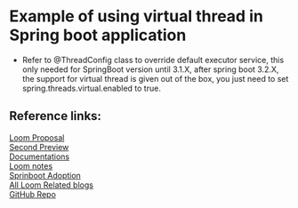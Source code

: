 # Example of using virtual thread in Spring boot application
* Refer to @ThreadConfig class to override default executor service, this only needed for
 SpringBoot version until 3.1.X, after spring boot 3.2.X, the support for virtual thread is
 given out of the box, you just need to set spring.threads.virtual.enabled to true.

## Reference links:
[Loom Proposal](https://cr.openjdk.org/~rpressler/loom/Loom-Proposal.html) <br/>
[Second Preview](https://openjdk.org/jeps/425) <br/>
[Documentations](https://docs.oracle.com/en/java/javase/21/core/virtual-threads.html#GUID-DC4306FC-D6C1-4BCC-AECE-48C32C1A8DAA)<br/>
[Loom notes](https://jdk.java.net/loom/) <br/>
[Sprinboot Adoption](https://www.infoq.com/news/2023/12/spring-boot-virtual-threads/#:~:text=Spring%20Boot%203.2%20has%20integrated,now%20operate%20on%20virtual%20threads) <br/>
[All Loom Related blogs](https://inside.java/tag/loom) <br/>
[GitHub Repo](https://github.com/Bhavesh-Suvalaka/loom-demo) <br/>

